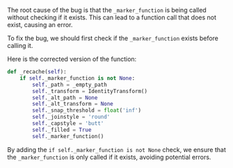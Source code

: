 The root cause of the bug is that the `_marker_function` is being called without checking if it exists. This can lead to a function call that does not exist, causing an error.

To fix the bug, we should first check if the `_marker_function` exists before calling it.

Here is the corrected version of the function:

```python
def _recache(self):
    if self._marker_function is not None:
        self._path = _empty_path
        self._transform = IdentityTransform()
        self._alt_path = None
        self._alt_transform = None
        self._snap_threshold = float('inf')
        self._joinstyle = 'round'
        self._capstyle = 'butt'
        self._filled = True
        self._marker_function()
```

By adding the `if self._marker_function is not None` check, we ensure that the `_marker_function` is only called if it exists, avoiding potential errors.